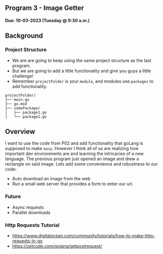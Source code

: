 ## Program 3 - Image Getter
#### Due: 10-03-2023 (Tuesday @ 9:30 a.m.) 

## Background

### Project Structure

- We are are going to keep using the same project structure as the last program. 
- But we are going to add a little functionality and give you guys a little challenge!
- Remember `projectFolder` is your `module`, and modules use `packages` to add functionality.

```
projectFolder/
├── main.go
├── go.mod
├── somePackage/
│   ├── package1.go
│   └── package2.go
```

## Overview

I want to use the code from P02 and add functionality that goLang is supposed to make `easy`. However I think all of us are realizing how important dev environments are and learning the intricacies of a new language. The previous program just opened an image and drew a rectangle on said image. Lets add some convenience and robustness to our code:

- Auto download an image from the web
- Run a small web server that provides a form to enter our url. 

### Future

- Async requests
- Parallel downloads



### Http Requests Tutorial
- https://www.digitalocean.com/community/tutorials/how-to-make-http-requests-in-go
- https://zetcode.com/golang/getpostrequest/

